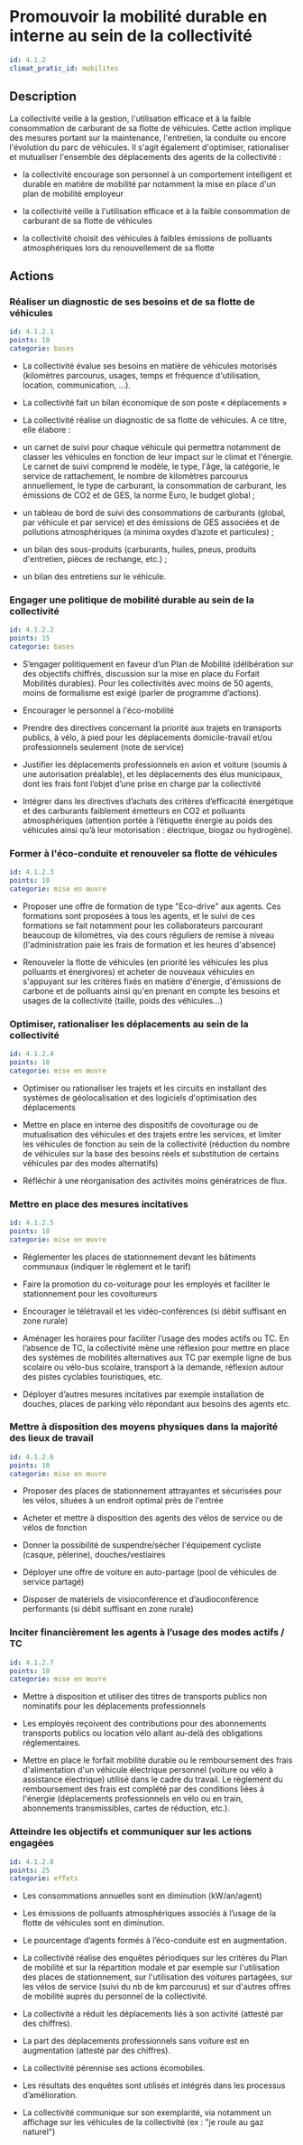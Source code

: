 # Promouvoir la mobilité durable en interne au sein de la collectivité
```yaml
id: 4.1.2
climat_pratic_id: mobilites
```
## Description
La collectivité veille à la gestion, l'utilisation efficace et à la faible consommation de carburant de sa flotte de véhicules. Cette action implique des mesures portant sur la maintenance, l'entretien, la conduite ou encore l'évolution du parc de véhicules. Il s'agit également d'optimiser, rationaliser et mutualiser l'ensemble des déplacements des agents de la collectivité :

- la collectivité encourage son personnel à un comportement intelligent et durable en matière de mobilité par notamment la mise en place d'un plan de mobilité employeur

- la collectivité veille à l'utilisation efficace et à la faible consommation de carburant de sa flotte de véhicules

- la collectivité choisit des véhicules à faibles émissions de polluants atmosphériques lors du renouvellement de sa flotte



## Actions
### Réaliser un diagnostic de ses besoins et de sa flotte de véhicules
```yaml
id: 4.1.2.1
points: 10
categorie: bases
```
- La collectivité évalue ses besoins en matière de véhicules motorisés (kilomètres parcourus, usages, temps et fréquence d'utilisation, location, communication, …).

- La collectivité fait un bilan économique de son poste « déplacements »

- La collectivité réalise un diagnostic de sa flotte de véhicules. A ce titre, elle élabore :

* un carnet de suivi pour chaque véhicule qui permettra notamment de classer les véhicules en fonction de leur impact sur le climat et l'énergie. Le carnet de suivi comprend le modèle, le type, l'âge, la catégorie, le service de rattachement, le nombre de kilomètres parcourus annuellement, le type de carburant, la consommation de carburant, les émissions de CO2 et de GES, la norme Euro, le budget global ;

* un tableau de bord de suivi des consommations de carburants (global, par véhicule et par service) et des émissions de GES associées et de pollutions atmosphériques (a minima oxydes d’azote et particules) ;

* un bilan des sous-produits (carburants, huiles, pneus, produits d'entretien, pièces de rechange, etc.) ;

* un bilan des entretiens sur le véhicule.




### Engager une politique de mobilité durable au sein de la collectivité
```yaml
id: 4.1.2.2
points: 15
categorie: bases
```
- S’engager politiquement en faveur d’un Plan de Mobilité (délibération sur des objectifs chiffrés, discussion sur la mise en place du Forfait Mobilités durables). Pour les collectivités avec moins de 50 agents, moins de formalisme est exigé (parler de programme d’actions).

- Encourager le personnel à l'éco-mobilité

- Prendre des directives concernant la priorité aux trajets en transports publics, à vélo, à pied pour les déplacements domicile-travail et/ou professionnels seulement (note de service)

- Justifier les déplacements professionnels en avion et voiture (soumis à une autorisation préalable), et les déplacements des élus municipaux, dont les frais font l’objet d’une prise en charge par la collectivité

- Intégrer dans les directives d’achats des critères d’efficacité énergétique et des carburants faiblement émetteurs en CO2 et polluants atmosphériques (attention portée à l’étiquette énergie au poids des véhicules ainsi qu’à leur motorisation : électrique, biogaz ou hydrogène).




### Former à l'éco-conduite et renouveler sa flotte de véhicules
```yaml
id: 4.1.2.3
points: 10
categorie: mise en œuvre
```
- Proposer une offre de formation de type "Eco-drive" aux agents. Ces formations sont proposées à tous les agents, et le suivi de ces formations se fait notamment pour les collaborateurs parcourant beaucoup de kilomètres, via des cours réguliers de remise à niveau (l'administration paie les frais de formation et les heures d'absence)

- Renouveler la flotte de véhicules (en priorité les véhicules les plus polluants et énergivores) et acheter de nouveaux véhicules en s'appuyant sur les critères fixés en matière d'énergie, d'émissions de carbone et de polluants ainsi qu'en prenant en compte les besoins et usages de la collectivité (taille, poids des véhicules...)




### Optimiser, rationaliser les déplacements au sein de la collectivité
```yaml
id: 4.1.2.4
points: 10
categorie: mise en œuvre
```
- Optimiser ou rationaliser les trajets et les circuits en installant des systèmes de géolocalisation et des logiciels d'optimisation des déplacements

- Mettre en place en interne des dispositifs de covoiturage ou de mutualisation des véhicules et des trajets entre les services, et limiter les véhicules de fonction au sein de la collectivité (réduction du nombre de véhicules sur la base des besoins réels et substitution de certains véhicules par des modes alternatifs)

- Réfléchir à une réorganisation des activités moins génératrices de flux.




### Mettre en place des mesures incitatives
```yaml
id: 4.1.2.5
points: 10
categorie: mise en œuvre
```
- Réglementer les places de stationnement devant les bâtiments communaux (indiquer le règlement et le tarif)

- Faire la promotion du co-voiturage pour les employés et faciliter le stationnement pour les covoitureurs

- Encourager le télétravail et les vidéo-conférences (si débit suffisant en zone rurale)

- Aménager les horaires pour faciliter l’usage des modes actifs ou TC. En l’absence de TC, la collectivité mène une réflexion pour mettre en place des systèmes de mobilités alternatives aux TC par exemple ligne de bus scolaire ou vélo-bus scolaire, transport à la demande, réflexion autour des pistes cyclables touristiques, etc.

- Déployer d’autres mesures incitatives par exemple installation de douches, places de parking vélo répondant aux besoins des agents etc.




### Mettre à disposition des moyens physiques dans la majorité des lieux de travail
```yaml
id: 4.1.2.6
points: 10
categorie: mise en œuvre
```
- Proposer des places de stationnement attrayantes et sécurisées pour les vélos, situées à un endroit optimal près de l'entrée

- Acheter et mettre à disposition des agents des vélos de service ou de vélos de fonction

- Donner la possibilité de suspendre/sécher l'équipement cycliste (casque, pèlerine), douches/vestiaires

- Déployer une offre de voiture en auto-partage (pool de véhicules de service partagé)

- Disposer de matériels de visioconférence et d’audioconférence performants (si débit suffisant en zone rurale)




### Inciter financièrement les agents à l’usage des modes actifs / TC
```yaml
id: 4.1.2.7
points: 10
categorie: mise en œuvre
```
- Mettre à disposition et utiliser des titres de transports publics non nominatifs pour les déplacements professionnels

- Les employés reçoivent des contributions pour des abonnements transports publics ou location vélo allant au-delà des obligations réglementaires.

- Mettre en place  le forfait mobilité durable ou le remboursement des frais d'alimentation d'un véhicule électrique personnel (voiture ou vélo à assistance électrique) utilisé dans le cadre du travail. Le règlement du remboursement des frais est complété par des conditions liées à l'énergie (déplacements professionnels en vélo ou en train, abonnements transmissibles, cartes de réduction, etc.).




### Atteindre les objectifs et communiquer sur les actions engagées
```yaml
id: 4.1.2.8
points: 25
categorie: effets
```
- Les consommations annuelles sont en diminution (kW/an/agent)

- Les émissions de polluants atmosphériques associés à l’usage de la flotte de véhicules sont en diminution.

- Le pourcentage d’agents formés à l’éco-conduite est en augmentation.

- La collectivité réalise des enquêtes périodiques sur les critères du Plan de mobilité et sur la répartition modale et par exemple sur l'utilisation des places de stationnement, sur l'utilisation des voitures partagées, sur les vélos de service (suivi du nb de km parcourus) et sur d'autres offres de mobilité auprès du personnel de la collectivité.

- La collectivité a réduit les déplacements liés à son activité (attesté par des chiffres).

- La part des déplacements professionnels sans voiture est en augmentation (attesté par des chiffres).

- La collectivité pérennise ses actions écomobiles.

- Les résultats des enquêtes sont utilisés et intégrés dans les processus d’amélioration.

- La collectivité communique sur son exemplarité, via notamment un affichage sur les véhicules de la collectivité (ex : "je roule au gaz naturel")



